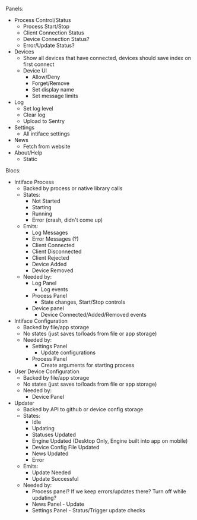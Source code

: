 Panels:
- Process Control/Status
  - Process Start/Stop
  - Client Connection Status
  - Device Connection Status?
  - Error/Update Status?
- Devices
  - Show all devices that have connected, devices should save index on first connect
  - Device UI
    - Allow/Deny
    - Forget/Remove
    - Set display name
    - Set message limits
- Log
  - Set log level
  - Clear log
  - Upload to Sentry
- Settings
  - All intiface settings
- News
  - Fetch from website
- About/Help
  - Static

Blocs:
- Intiface Process
  - Backed by process or native library calls
  - States:
    - Not Started
    - Starting    
    - Running
    - Error (crash, didn't come up)
  - Emits:
    - Log Messages
    - Error Messages (?)
    - Client Connected
    - Client Disconnected
    - Client Rejected
    - Device Added
    - Device Removed
  - Needed by:
    - Log Panel
      - Log events
    - Process Panel
      - State changes, Start/Stop controls
    - Device panel
      - Device Connected/Added/Removed events
- Intiface Configuration
  - Backed by file/app storage
  - No states (just saves to/loads from file or app storage)
  - Needed by:
    - Settings Panel
      - Update configurations
    - Process Panel
      - Create arguments for starting process
- User Device Configuration
  - Backed by file/app storage
  - No states (just saves to/loads from file or app storage)
  - Needed by:
    - Device Panel
- Updater
  - Backed by API to github or device config storage
  - States:
    - Idle
    - Updating
    - Statuses Updated
    - Engine Updated (Desktop Only, Engine built into app on mobile)
    - Device Config File Updated
    - News Updated
    - Error
  - Emits:
    - Update Needed
    - Update Successful
  - Needed by:
    - Process panel? If we keep errors/updates there? Turn off while updating?
    - News Panel - Update
    - Settings Panel - Status/Trigger update checks
